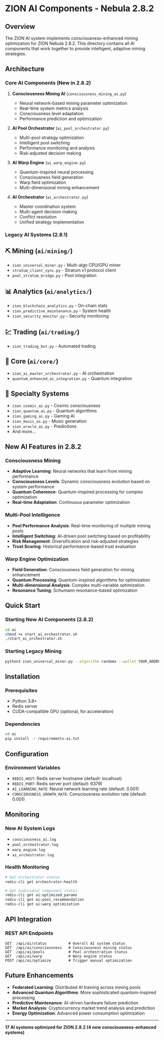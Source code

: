 # ZION AI Components - Nebula 2.8.2

## Overview

The ZION AI system implements consciousness-enhanced mining optimization for ZION Nebula 2.8.2. This directory contains all AI components that work together to provide intelligent, adaptive mining strategies.

## Architecture

### Core AI Components (New in 2.8.2)

1. **Consciousness Mining AI** (`consciousness_mining_ai.py`)
   - Neural network-based mining parameter optimization
   - Real-time system metrics analysis
   - Consciousness level adaptation
   - Performance prediction and optimization

2. **AI Pool Orchestrator** (`ai_pool_orchestrator.py`)
   - Multi-pool strategy optimization
   - Intelligent pool switching
   - Performance monitoring and analysis
   - Risk-adjusted decision making

3. **AI Warp Engine** (`ai_warp_engine.py`)
   - Quantum-inspired neural processing
   - Consciousness field generation
   - Warp field optimization
   - Multi-dimensional mining enhancement

4. **AI Orchestrator** (`ai_orchestrator.py`)
   - Master coordination system
   - Multi-agent decision making
   - Conflict resolution
   - Unified strategy implementation

### Legacy AI Systems (2.8.1)

## ⛏️ Mining (`ai/mining/`)
- `zion_universal_miner.py` - Multi-algo CPU/GPU miner
- `stratum_client_sync.py` - Stratum v1 protocol client
- `pool_stratum_bridge.py` - Pool integration

## 📊 Analytics (`ai/analytics/`)
- `zion_blockchain_analytics.py` - On-chain stats
- `zion_predictive_maintenance.py` - System health
- `zion_security_monitor.py` - Security monitoring

## 💹 Trading (`ai/trading/`)
- `zion_trading_bot.py` - Automated trading

## 🧠 Core (`ai/core/`)
- `zion_ai_master_orchestrator.py` - AI orchestration
- `quantum_enhanced_ai_integration.py` - Quantum integration

## 🌟 Specialty Systems
- `zion_cosmic_ai.py` - Cosmic consciousness
- `zion_quantum_ai.py` - Quantum algorithms
- `zion_gaming_ai.py` - Gaming AI
- `zion_music_ai.py` - Music generation
- `zion_oracle_ai.py` - Predictions
- And more...

## New AI Features in 2.8.2

### Consciousness Mining
- **Adaptive Learning**: Neural networks that learn from mining performance
- **Consciousness Levels**: Dynamic consciousness evolution based on system performance
- **Quantum Coherence**: Quantum-inspired processing for complex optimization
- **Real-time Adaptation**: Continuous parameter optimization

### Multi-Pool Intelligence
- **Pool Performance Analysis**: Real-time monitoring of multiple mining pools
- **Intelligent Switching**: AI-driven pool switching based on profitability
- **Risk Management**: Diversification and risk-adjusted strategies
- **Trust Scoring**: Historical performance-based trust evaluation

### Warp Engine Optimization
- **Field Generation**: Consciousness field generation for mining enhancement
- **Quantum Processing**: Quantum-inspired algorithms for optimization
- **Multi-dimensional Analysis**: Complex multi-variable optimization
- **Resonance Tuning**: Schumann resonance-based optimization

## Quick Start

### Starting New AI Components (2.8.2)

```bash
cd ai
chmod +x start_ai_orchestrator.sh
./start_ai_orchestrator.sh
```

### Starting Legacy Mining

```bash
python3 zion_universal_miner.py --algorithm randomx --wallet YOUR_ADDRESS
```

## Installation

### Prerequisites

- Python 3.8+
- Redis server
- CUDA-compatible GPU (optional, for acceleration)

### Dependencies

```bash
cd ai
pip install -r requirements-ai.txt
```

## Configuration

### Environment Variables

- `REDIS_HOST`: Redis server hostname (default: localhost)
- `REDIS_PORT`: Redis server port (default: 6379)
- `AI_LEARNING_RATE`: Neural network learning rate (default: 0.001)
- `CONSCIOUSNESS_GROWTH_RATE`: Consciousness evolution rate (default: 0.001)

## Monitoring

### New AI System Logs

- `consciousness_ai.log`
- `pool_orchestrator.log`
- `warp_engine.log`
- `ai_orchestrator.log`

### Health Monitoring

```bash
# Get orchestrator status
redis-cli get orchestrator:health

# Get individual component status
redis-cli get ai:optimized_params
redis-cli get ai:pool_recommendation
redis-cli get ai:warp_optimization
```

## API Integration

### REST API Endpoints

```
GET  /api/ai/status          # Overall AI system status
GET  /api/ai/consciousness   # Consciousness mining status
GET  /api/ai/pools           # Pool orchestration status
GET  /api/ai/warp            # Warp engine status
POST /api/ai/optimize        # Trigger manual optimization
```

## Future Enhancements

- **Federated Learning**: Distributed AI training across mining pools
- **Advanced Quantum Algorithms**: More sophisticated quantum-inspired processing
- **Predictive Maintenance**: AI-driven hardware failure prediction
- **Market Analysis**: Cryptocurrency market trend analysis and prediction
- **Energy Optimization**: Advanced power consumption optimization

---

**17 AI systems optimized for ZION 2.8.2 (4 new consciousness-enhanced systems)**
